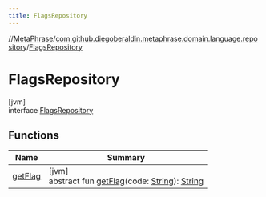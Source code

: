 ```yaml
---
title: FlagsRepository
---
```

//[MetaPhrase](../../../index.html)/[com.github.diegoberaldin.metaphrase.domain.language.repository](../index.html)/[FlagsRepository](index.html)



# FlagsRepository



[jvm]\
interface [FlagsRepository](index.html)



## Functions


| Name | Summary |
|---|---|
| [getFlag](get-flag.html) | [jvm]<br>abstract fun [getFlag](get-flag.html)(code: [String](https://kotlinlang.org/api/latest/jvm/stdlib/kotlin/-string/index.html)): [String](https://kotlinlang.org/api/latest/jvm/stdlib/kotlin/-string/index.html) |

